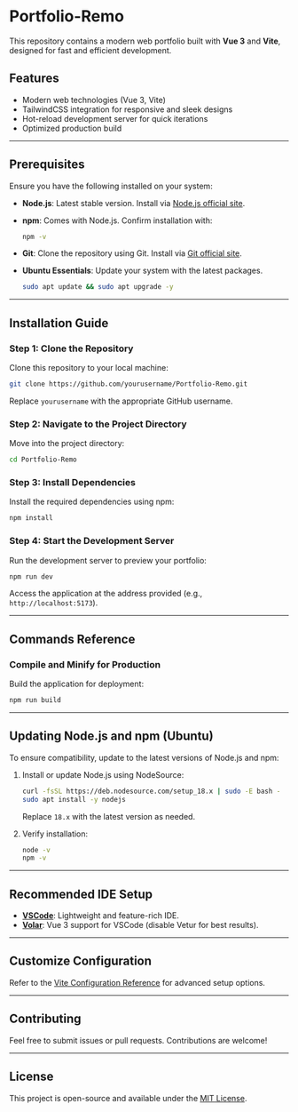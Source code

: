 
# Portfolio-Remo

This repository contains a modern web portfolio built with **Vue 3** and **Vite**, designed for fast and efficient development.

## Features

- Modern web technologies (Vue 3, Vite)
- TailwindCSS integration for responsive and sleek designs
- Hot-reload development server for quick iterations
- Optimized production build

---

## Prerequisites

Ensure you have the following installed on your system:

- **Node.js**: Latest stable version. Install via [Node.js official site](https://nodejs.org/).
- **npm**: Comes with Node.js. Confirm installation with:

  ```sh
  npm -v
  ```

- **Git**: Clone the repository using Git. Install via [Git official site](https://git-scm.com/).

- **Ubuntu Essentials**: Update your system with the latest packages.

  ```sh
  sudo apt update && sudo apt upgrade -y
  ```

---

## Installation Guide

### Step 1: Clone the Repository

Clone this repository to your local machine:

```sh
git clone https://github.com/yourusername/Portfolio-Remo.git
```

Replace `yourusername` with the appropriate GitHub username.

### Step 2: Navigate to the Project Directory

Move into the project directory:

```sh
cd Portfolio-Remo
```

### Step 3: Install Dependencies

Install the required dependencies using npm:

```sh
npm install
```

### Step 4: Start the Development Server

Run the development server to preview your portfolio:

```sh
npm run dev
```

Access the application at the address provided (e.g., `http://localhost:5173`).

---

## Commands Reference

### Compile and Minify for Production

Build the application for deployment:

```sh
npm run build
```

---

## Updating Node.js and npm (Ubuntu)

To ensure compatibility, update to the latest versions of Node.js and npm:

1. Install or update Node.js using NodeSource:

   ```sh
   curl -fsSL https://deb.nodesource.com/setup_18.x | sudo -E bash -
   sudo apt install -y nodejs
   ```

   Replace `18.x` with the latest version as needed.

2. Verify installation:

   ```sh
   node -v
   npm -v
   ```

---

## Recommended IDE Setup

- **[VSCode](https://code.visualstudio.com/)**: Lightweight and feature-rich IDE.
- **[Volar](https://marketplace.visualstudio.com/items?itemName=Vue.volar)**: Vue 3 support for VSCode (disable Vetur for best results).

---

## Customize Configuration

Refer to the [Vite Configuration Reference](https://vite.dev/config/) for advanced setup options.

---

## Contributing

Feel free to submit issues or pull requests. Contributions are welcome!

---

## License

This project is open-source and available under the [MIT License](LICENSE).
